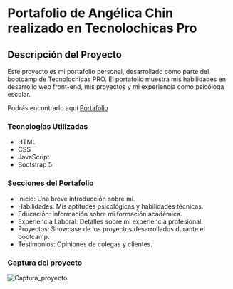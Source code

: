 # Portafolio de Angélica Chin realizado en Tecnolochicas Pro
## Descripción del Proyecto
Este proyecto es mi portafolio personal, desarrollado como parte del bootcamp de Tecnolochicas PRO. El portafolio muestra mis habilidades en desarrollo web front-end, mis proyectos y mi experiencia como psicóloga escolar.

Podrás encontrarlo aquí [Portafolio](https://ange07.github.io/)

### Tecnologías Utilizadas

* HTML
* CSS
* JavaScript
* Bootstrap 5

### Secciones del Portafolio

* Inicio: Una breve introducción sobre mí.
* Habilidades: Mis aptitudes psicológicas y habilidades técnicas.
* Educación: Información sobre mi formación académica.
* Experiencia Laboral: Detalles sobre mi experiencia profesional.
* Proyectos: Showcase de los proyectos desarrollados durante el bootcamp.
* Testimonios: Opiniones de colegas y clientes.

### Captura del proyecto
![Captura_proyecto](/assets/Captura%20de%20Portafolio.png)
